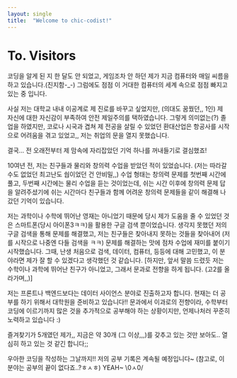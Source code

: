 ```yaml
---
layout: single
title:  "Welcome to chic-codist!"
---
```


# To. Visitors 
코딩을 알게 된 지 한 달도 안 되었고, 
게임조차 안 하던 제가 지금 컴퓨터와 매일 씨름을 하고 있습니다.(진지함-_-)
그럼에도 점점 이 거대한 컴퓨터의 세계 속으로 점점 빠지고 있는 중 입니다. 

사실 저는 대학교 내내 이공계로 제 진로를 바꾸고 싶었지만, (의대도 꿈꿨던,, 1인)
제 자신에 대한 자신감이 부족하여 안전 제일주의를 택하였습니다.
그렇게 의미없는(?) 졸업을 하였지만, 코로나 시국과 겹쳐 제 전공을 살릴 수 있었던 
환대산업은 항공사를 시작으로 어려움을 겪고 있었고,, 저는 취업의 문을 열지 못했습니다. 

결국... 전 오래전부터 제 맘속에 자리잡았던 기억 하나를 꺼내들기로 결심했죠!

10여년 전, 저는 친구들과 물리와 창의력 수업을 받았던 적이 있었습니다. (저는 따라갈 수도 없었던 최고난도 쉅이었던 건 안비밀,,) 
수업 형태는 창의력 문제를 첫번째 시간에 풀고, 두번째 시간에는 물리 수업을 듣는 것이었는데, 
쉬는 시간 이후에 창의력 문제 답을 알려주셨기에 쉬는 시간마다 친구들과 함께 어려운 창의력 문제들을 같이 해결해 나갔던 기억이 있습니다. 

저는 과학이나 수학에 뛰어난 영재는 아니었기 때문에 당시 제가 도움을 줄 수 있었던 것은 스마트폰(당시 아이폰3ㅋㅋ)을 활용한 구글 검색 뿐이었습니다. 
생각지 못했던 저의 구글 검색을 통해 문제를 해결했고, 저는 친구들은 찾아내지 못하는 것들을 찾아내어 (저를 시작으로 나중엔 다들 검색을 ㅋㅋ)
문제를 해결하는 맛에 점차 수업에 재미를 붙이기 시작했습니다. 
그때, 난생 처음으로 검색, 데이터, 컴퓨터, 등등에 대해 고민했고, 이 분야라면 제가 잘 할 수 있겠다고 생각했던 것 같습니다.
[하지만, 앞서 말씀 드렸듯 저는 수학이나 과학에 뛰어난 친구가 아니었고, 그래서 문과로 전향을 하게 됩니다. (고2를 올라가며,,)]

저는 프론트나 백엔드보다는 데이터 사이언스 분야로 진출하고자 합니다.
현재는 더 공부를 하기 위해서 대학원을 준비하고 있습니다!!
문과에서 이과로의 전향이라, 수학부터 코딩에 이르기까지 많은 것을 추가적으로 공부해야 하는 상황이지만,
언제나처러 꾸준히 노력하고 있습니다 :)

즐겨찾기가 5개였던 제가,, 지금은 약 30개 (그 이상,,,)를 갖추고 있는 것만 보아도.. 
열심히 하고 있는 것 같긴 합니다;;

우아한 코딩을 작성하는 그날까지!! 
저의 공부 기록은 계속될 예정입니다~ (참고로, 이 분야는 공부의 끝이 없다죠..?ㅎㅅㅎ)
YEAH~ \0ㅅ0/
